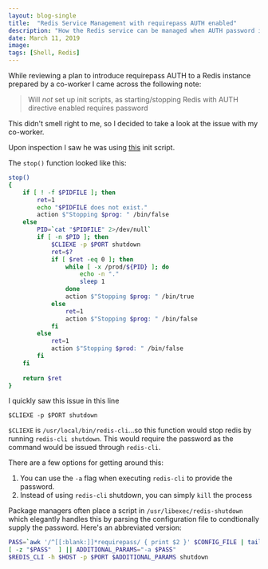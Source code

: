 ```yaml
---
layout: blog-single
title:  "Redis Service Management with requirepass AUTH enabled"
description: "How the Redis service can be managed when AUTH password is required"
date: March 11, 2019
image:
tags: [Shell, Redis]
---
```


While reviewing a plan to introduce requirepass AUTH to a Redis instance prepared by a co-worker I came across the following note:

> Will *not* set up init scripts, as starting/stopping Redis with AUTH directive enabled requires password

This didn't smell right to me, so I decided to take a look at the issue with my co-worker.

<!-- excerpt_separator -->

Upon inspection I saw he was using [this](https://gist.github.com/drfeelngood/1120451/c9df332f3656cf703666ac921dae39cdde1d2fb6) init script.

The `stop()` function looked like this:

```bash
stop()
{
    if [ ! -f $PIDFILE ]; then
        ret=1
        echo "$PIDFILE does not exist."
        action $"Stopping $prog: " /bin/false
    else
        PID=`cat "$PIDFILE" 2>/dev/null`
        if [ -n $PID ]; then 
            $CLIEXE -p $PORT shutdown
            ret=$?
            if [ $ret -eq 0 ]; then
                while [ -x /prod/${PID} ]; do
                    echo -n "."
                    sleep 1
                done
                action $"Stopping $prog: " /bin/true
            else
                ret=1
                action $"Stopping $prog: " /bin/false
            fi
        else
            ret=1
            action $"Stopping $prod: " /bin/false
        fi
    fi
    
    return $ret
}
```


I quickly saw this issue in this line

```
$CLIEXE -p $PORT shutdown
```

`$CLIEXE` is `/usr/local/bin/redis-cli`...so this function would stop redis by running `redis-cli shutdown`. This would require the password as the command would be issued through `redis-cli`.

There are a few options for getting around this:

1. You can use the `-a` flag when executing `redis-cli` to provide the password.
2. Instead of using `redis-cli` shutdown, you can simply `kill` the process

Package managers often place a script in `/usr/libexec/redis-shutdown` which elegantly handles this by parsing the configuration file to condtionally supply the password. Here's an abbreviated version:

```bash
PASS=`awk '/^[[:blank:]]*requirepass/ { print $2 }' $CONFIG_FILE | tail -n1`
[ -z "$PASS"  ] || ADDITIONAL_PARAMS="-a $PASS"
$REDIS_CLI -h $HOST -p $PORT $ADDITIONAL_PARAMS shutdown
```